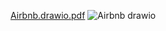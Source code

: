 [Airbnb.drawio.pdf](https://github.com/user-attachments/files/21047508/Airbnb.drawio.pdf)
![Airbnb drawio](https://github.com/user-attachments/assets/3fd5fd7f-c6ca-4170-aef5-bfd828120f00)
